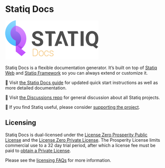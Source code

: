 # Statiq Docs

![Logo](logo.png)

Statiq Docs is a flexible documentation generator. It’s built on top of [Statiq Web](https://statiq.dev/web) and [Statiq Framework](https://statiq.dev/framework) so you can always extend or customize it.

📖 Visit [the Statiq Docs guide](https://statiq.dev/docs) for updated quick start instructions as well as more detailed documentation.

💬 Visit [the Discussions repo](https://github.com/statiqdev/Discussions/discussions) for general discussion about all Statiq projects.

💙 If you find Statiq useful, please consider [supporting the project](https://www.statiq.dev/support/).

## Licensing

Statiq Docs is dual-licensed under the [License Zero Prosperity Public License](https://licensezero.com/licenses/prosperity) and the [License Zero Private License](https://licensezero.com/licenses/private). The Prosperity License limits commercial use to a 32 day trial period, after which a license fee must be paid to [obtain a Private License](https://www.statiq.dev/support/).

Please see the [licensing FAQs](LICENSE-FAQ.md) for more information.